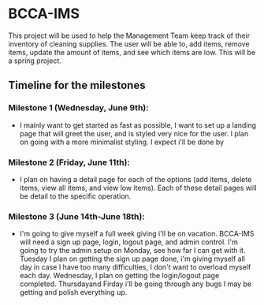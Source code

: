 # BCCA-IMS
This project will be used to help the Management Team keep track of their inventory of cleaning supplies. The user will be able to, add items, remove items, update the amount of items, and see which items are low. This will be a spring project.

## Timeline for the milestones
### Milestone 1 (Wednesday, June 9th):
- I mainly want to get started as fast as possible, I want to set up a landing page that will greet the user, and is styled very nice for the user. I plan on going with a more minimalist styling. I expect i'll be done by 
### Milestone 2 (Friday, June 11th):
- I plan on having a detail page for each of the options (add items, delete items, view all items, and view low items). Each of these detail pages will be detail to the specific operation. 
### Milestone 3 (June 14th-June 18th): 
- I'm going to give myself a full week giving i'll be on vacation. BCCA-IMS will need a sign up page, login, logout page, and admin control. I'm going to try the admin setup on Monday, see how far I can get with it. Tuesday I plan on getting the sign up page done, i'm giving myself all day in case I have too many difficulties, I don't want to overload myself each day. Wednesday, I plan on getting the login/logout page completed. Thursdayand Firday i'll be going through any bugs I may be getting and polish everything up.
    
